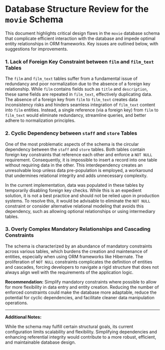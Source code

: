 # Database Structure Review for the `movie` Schema

This document highlights critical design flaws in the `movie` database schema that complicate efficient interaction with
the database and impede optimal entity relationships in ORM frameworks. Key issues are outlined below, with suggestions
for improvements.

### 1. Lack of Foreign Key Constraint between `film` and `film_text` Tables

The `film` and `film_text` tables suffer from a fundamental issue of redundancy and poor normalization due to the
absence of a foreign key relationship. While `film` contains fields such as `title` and `description`, these same fields
are repeated in `film_text`, effectively duplicating data. The absence of a foreign key from `film` to `film_text` 
creates data inconsistency risks and hinders seamless integration of `film_text` content into `film` entities. Instead, 
a single reference (via a foreign key) from `film` to `film_text` would eliminate redundancy, streamline queries, and 
better adhere to normalization principles.

### 2. Cyclic Dependency between `staff` and `store` Tables

One of the most problematic aspects of the schema is the circular dependency between the `staff` and `store` tables. 
Both tables contain foreign key constraints that reference each other and enforce a `NOT NULL` requirement. 
Consequently, it is impossible to insert a record into one table without requiring data in the other. This 
interdependency creates an unresolvable loop unless data pre-population is employed, a workaround that undermines 
relational integrity and adds unnecessary complexity.

In the current implementation, data was populated in these tables by temporarily disabling foreign key checks. While 
this is an expedient solution, it is not a best practice and should not be relied upon in production systems. To resolve
this, it would be advisable to eliminate the `NOT NULL` constraint or consider alternative relational modeling that 
avoids this dependency, such as allowing optional relationships or using intermediary tables.

### 3. Overly Complex Mandatory Relationships and Cascading Constraints

The schema is characterized by an abundance of mandatory constraints across various tables, which burdens the creation 
and maintenance of entities, especially when using ORM frameworks like Hibernate. The proliferation of `NOT NULL` 
constraints complicates the definition of entities and cascades, forcing developers to navigate a rigid structure that 
does not always align well with the requirements of the application logic.

**Recommendation:** Simplify mandatory constraints where possible to allow for more flexibility in data entry and entity 
creation. Reducing the number of enforced constraints could make the database more adaptable, reduce the potential for 
cyclic dependencies, and facilitate cleaner data manipulation operations.

---

**Additional Notes:**

While the schema may fulfill certain structural goals, its current configuration limits scalability and flexibility. 
Simplifying dependencies and enhancing referential integrity would contribute to a more robust, efficient, and 
maintainable database design.
